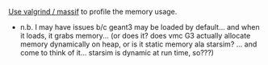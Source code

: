 [Use valgrind / massif](https://stackoverflow.com/questions/131303/how-can-i-measure-the-actual-memory-usage-of-an-application-or-process) to profile the memory usage.

- n.b. I may have issues b/c geant3 may be loaded by default... and when it loads, it grabs memory... (or does it?  does vmc G3 actually allocate memory dynamically on heap, or is it static memory ala starsim? ... and come to think of it... starsim is dynamic at run time, so???)


